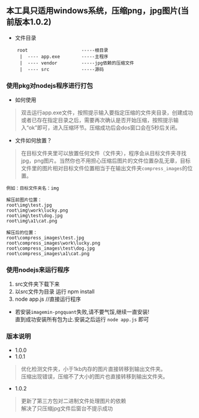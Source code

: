 ## 本工具只适用windows系统，压缩png，jpg图片(当前版本1.0.2)

* 文件目录
```
    root                    -----根目录
     |  ---- app.exe        -----主程序
     |  ---- vendor         -----jpg依赖的压缩文件 
     |  ---- src            -----源码
```
### 使用pkg对nodejs程序进行打包

* 如何使用

>双击运行app.exe文件，按照提示输入要指定压缩的文件夹目录，创建成功或者已存在指定目录之后，需要再次确认是否开始压缩，按照提示输入“ok”即可，进入压缩环节。压缩成功后会dos窗口会在5秒后关闭。

* 文件如何放置？

>在目标文件夹里可以放置任何文件（文件夹），程序会从目标文件夹寻找jpg，png图片。当然你也不用担心压缩后图片的文件位置杂乱无章，目标文件里的图片相对目标文件位置相当于在输出文件夹`compress_images`的位置。
```
例如：目标文件夹名：img

解压前图片位置： 
root\img\test.jpg
root\img\work\lucky.png
root\img\test\dog.jpg
root\img\a1\cat.png

解压后的位置：
root\compress_images\test.jpg
root\compress_images\work\lucky.png
root\compress_images\test\dog.jpg
root\compress_images\a1\cat.png
```

### 使用nodejs来运行程序
1. src文件夹下载下来
2. 以src文件为目录 运行 npm install 
3. node app.js //直接运行程序
* 若安装```imagemin-pngquant```失败,请不要气馁,继续一直安装!  
直到成功安装所有包为止.安装之后运行 ```node app.js``` 即可
### 版本说明
* 1.0.0 
* 1.0.1
> 优化检测文件夹，小于1kb内存的图片直接转移到输出文件夹。  
压缩出现错误，压缩不了大小的图片也直接转移到输出文件夹。
* 1.0.2
> 更新了第三方包对二进制文件处理图片的依赖   
解决了只压缩jpg文件后窗台不提示成功  
